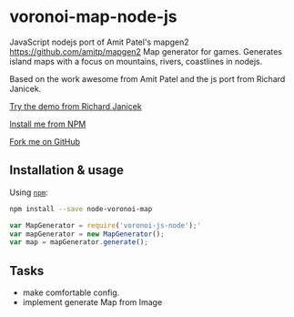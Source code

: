 voronoi-map-node-js
==============

JavaScript nodejs port of Amit Patel's mapgen2 https://github.com/amitp/mapgen2 Map generator for games. Generates island maps with a focus on mountains, rivers, coastlines in nodejs.

Based on the work awesome from Amit Patel and the js port from Richard Janicek.

[Try the demo from Richard Janicek](http://rjanicek.github.io/voronoi-map-js/)

[Install me from NPM](https://npmjs.org/package/node-voronoi-map)

[Fork me on GitHub](https://github.com/mrmoor/voronoi-map-js)

Installation & usage
--------------------

Using [`npm`](http://npmjs.org/):

```bash
npm install --save node-voronoi-map
```

```js
var MapGenerator = require('voronoi-js-node');'
var mapGenerator = new MapGenerator();
var map = mapGenerator.generate();
```

Tasks
-----

* make comfortable config.
* implement generate Map from Image